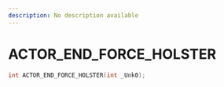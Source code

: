 ```yaml
---
description: No description available 
---
```


# ACTOR_END_FORCE_HOLSTER

```cpp
int ACTOR_END_FORCE_HOLSTER(int _Unk0);
```